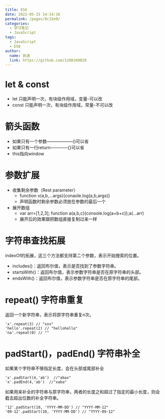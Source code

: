 ```yaml
---
title: ES6
date: 2022-05-15 14:14:16
permalink: /pages/0c32e0/
categories: 
  - 学习笔记
  - JavaScript
tags: 
  - JavaScript
  - ES6
author: 
  name: 执迷
  link: https://github.com/1208340028
---
```

# let & const

- let 只能声明一次，有块级作用域，变量-可以改
- const 只能声明一次，有块级作用域，常量-不可以改
# 箭头函数
- 如果只有一个参数——————()可以省
- 如果只有一行return————{}可以省
- this指向window
# 参数扩展
- 收集剩余参数（Rest parameter）
    - function x(a,b,...args){conaole.log(a,b,args)}
    - 声明函数时剩余参数必须放在参数的最后一个
- 展开数组
    - var arr=[1,2,3]; function a(a,b,c){console.log(a+b+c)};a(...arr)
    - 展开后的效果跟把数组直接复制过来一样
# 字符串查找拓展
indexOf的拓展，这三个方法都支持第二个参数，表示开始搜索的位置。
- includes()：返回布尔值，表示是否找到了参数字符串。
- startsWith()：返回布尔值，表示参数字符串是否在原字符串的头部。
- endsWith()：返回布尔值，表示参数字符串是否在原字符串的尾部。

# repeat() 字符串重复
返回一个新字符串，表示将原字符串重复n次。 
```
'x'.repeat(3) // "xxx"
'hello'.repeat(2) // "hellohello"
'na'.repeat(0) // ""
```
# padStart()，padEnd() 字符串补全
如果某个字符串不够指定长度，会在头部或尾部补全
```
'x'.padStart(4,'ab')  //"abax"
'x'.padEnd(4,'ab')  //"xaba"
```
如果用来补全的字符串与原字符串，两者的长度之和超过了指定的最小长度，则会截去超出位数的补全字符串。
```
'12'.padStart(10, 'YYYY-MM-DD') // "YYYY-MM-12"
'09-12'.padStart(10, 'YYYY-MM-DD') // "YYYY-09-12"
```
